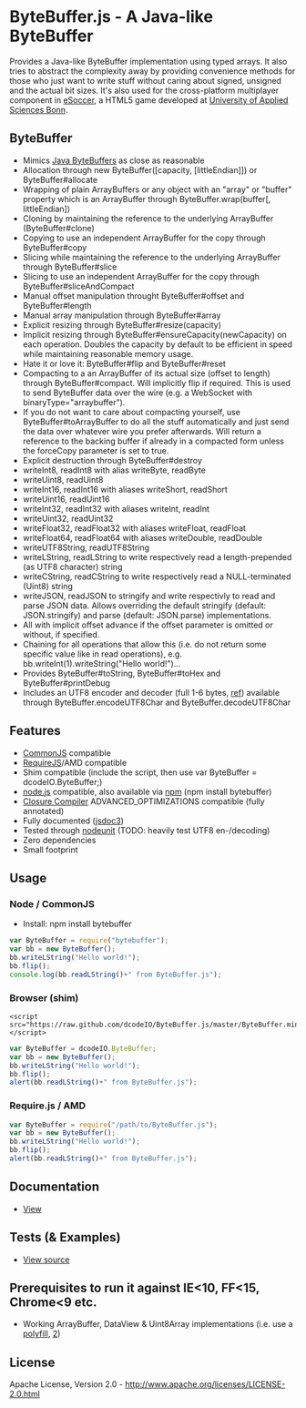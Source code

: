 ByteBuffer.js - A Java-like ByteBuffer
======================================
Provides a Java-like ByteBuffer implementation using typed arrays. It also tries to abstract the complexity away by
providing convenience methods for those who just want to write stuff without caring about signed, unsigned and the
actual bit sizes. It's also used for the cross-platform multiplayer component in [eSoccer](http://www.esoccer.me),
a HTML5 game developed at [University of Applied Sciences Bonn](http://www.h-brs.de).

ByteBuffer
----------
* Mimics [Java ByteBuffers](http://docs.oracle.com/javase/1.5.0/docs/api/java/nio/ByteBuffer.html) as close as reasonable
* Allocation through new ByteBuffer([capacity, [littleEndian]]) or ByteBuffer#allocate
* Wrapping of plain ArrayBuffers or any object with an "array" or "buffer" property which is an ArrayBuffer
  through ByteBuffer.wrap(buffer[, littleEndian])
* Cloning by maintaining the reference to the underlying ArrayBuffer (ByteBuffer#clone)
* Copying to use an independent ArrayBuffer for the copy through ByteBuffer#copy
* Slicing while maintaining the reference to the underlying ArrayBuffer through ByteBuffer#slice
* Slicing to use an independent ArrayBuffer for the copy through ByteBuffer#sliceAndCompact
* Manual offset manipulation throught ByteBuffer#offset and ByteBuffer#length
* Manual array manipulation through ByteBuffer#array
* Explicit resizing through ByteBuffer#resize(capacity)
* Implicit resizing through ByteBuffer#ensureCapacity(newCapacity) on each operation. Doubles the capacity by default
  to be efficient in speed while maintaining reasonable memory usage.
* Hate it or love it: ByteBuffer#flip and ByteBuffer#reset
* Compacting to a an ArrayBuffer of its actual size (offset to length) through ByteBuffer#compact. Will implicitly flip
  if required. This is used to send ByteBuffer data over the wire (e.g. a WebSocket with binaryType="arraybuffer").
* If you do not want to care about compacting yourself, use ByteBuffer#toArrayBuffer to do all the stuff automatically
  and just send the data over whatever wire you prefer afterwards. Will return a reference to the backing buffer if
  already in a compacted form unless the forceCopy parameter is set to true.
* Explicit destruction through ByteBuffer#destroy
* writeInt8, readInt8 with alias writeByte, readByte
* writeUint8, readUint8
* writeInt16, readInt16 with aliases writeShort, readShort
* writeUint16, readUint16
* writeInt32, readInt32 with aliases writeInt, readInt
* writeUint32, readUint32
* writeFloat32, readFloat32 with aliases writeFloat, readFloat
* writeFloat64, readFloat64 with aliases writeDouble, readDouble
* writeUTF8String, readUTF8String
* writeLString, readLString to write respectively read a length-prepended (as UTF8 character) string
* writeCString, readCString to write respectively read a NULL-terminated (Uint8) string
* writeJSON, readJSON to stringify and write respectivly to read and parse JSON data. Allows overriding the default
  stringify (default: JSON.stringify) and parse (default: JSON.parse) implementations.
* All with implicit offset advance if the offset parameter is omitted or without, if specified.
* Chaining for all operations that allow this (i.e. do not return some specific value like in read operations), e.g.
  bb.writeInt(1).writeString("Hello world!")...
* Provides ByteBuffer#toString, ByteBuffer#toHex and ByteBuffer#printDebug
* Includes an UTF8 encoder and decoder (full 1-6 bytes, [ref](http://en.wikipedia.org/wiki/UTF-8#Description)) available
  through ByteBuffer.encodeUTF8Char and ByteBuffer.decodeUTF8Char
  
Features
--------
* [CommonJS](http://www.commonjs.org/) compatible
* [RequireJS](http://requirejs.org/)/AMD compatible
* Shim compatible (include the script, then use var ByteBuffer = dcodeIO.ByteBuffer;)
* [node.js](http://nodejs.org) compatible, also available via [npm](https://npmjs.org/package/bytebuffer) (npm install bytebuffer)
* [Closure Compiler](https://developers.google.com/closure/compiler/) ADVANCED_OPTIMIZATIONS compatible (fully annotated)
* Fully documented ([jsdoc3](https://github.com/jsdoc3/jsdoc))
* Tested through [nodeunit](https://github.com/caolan/nodeunit) (TODO: heavily test UTF8 en-/decoding)
* Zero dependencies
* Small footprint

Usage
-----
### Node / CommonJS ###
* Install: npm install bytebuffer
```javascript
var ByteBuffer = require("bytebuffer");
var bb = new ByteBuffer();
bb.writeLString("Hello world!");
bb.flip();
console.log(bb.readLString()+" from ByteBuffer.js");
```
### Browser (shim) ###
```
<script src="https://raw.github.com/dcodeIO/ByteBuffer.js/master/ByteBuffer.min.js"></script>
```
```javascript
var ByteBuffer = dcodeIO.ByteBuffer;
var bb = new ByteBuffer();
bb.writeLString("Hello world!");
bb.flip();
alert(bb.readLString()+" from ByteBuffer.js");
```
### Require.js / AMD ###
```javascript
var ByteBuffer = require("/path/to/ByteBuffer.js");
var bb = new ByteBuffer();
bb.writeLString("Hello world!");
bb.flip();
alert(bb.readLString()+" from ByteBuffer.js");
```

Documentation
-------------
* [View](http://htmlpreview.github.com/?http://github.com/dcodeIO/ByteBuffer.js/master/docs/dcodeIO.ByteBuffer.html)

Tests (& Examples)
------------------
* [View source](https://github.com/dcodeIO/ByteBuffer.js/blob/master/tests/suite.js)

Prerequisites to run it against IE<10, FF<15, Chrome<9 etc.
-----------------------------------------------------------
* Working ArrayBuffer, DataView & Uint8Array implementations (i.e. use a [polyfill](http://www.calormen.com/polyfill/#typedarray), [2](https://github.com/davidflanagan/DataView.js))

License
-------
Apache License, Version 2.0 - http://www.apache.org/licenses/LICENSE-2.0.html